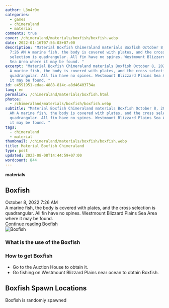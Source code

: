 ```yaml
---
author: L3n4r0x
categories:
  - games
  - chimeraland
  - material
comments: true
cover: /chimeraland/materials/boxfish/boxfish.webp
date: 2022-01-16T07:56:03+07:00
description: "Material Boxfish Chimeraland materials Boxfish October 8, 2022
  7:26 AM A marine fish, the body is covered with plates, and the cross
  selection is quadrangular. All fin have no spines. Westmount Blizzard Plains
  Sea Area where it may be found. "
excerpt: "Material Boxfish Chimeraland materials Boxfish October 8, 2022 7:26 AM
  A marine fish, the body is covered with plates, and the cross selection is
  quadrangular. All fin have no spines. Westmount Blizzard Plains Sea Area where
  it may be found. "
id: e4591951-edaa-4888-814c-a8d46403734a
lang: en
permalink: /chimeraland/materials/boxfish.html
photos:
  - /chimeraland/materials/boxfish/boxfish.webp
subtitle: "Material Boxfish Chimeraland materials Boxfish October 8, 2022 7:26
  AM A marine fish, the body is covered with plates, and the cross selection is
  quadrangular. All fin have no spines. Westmount Blizzard Plains Sea Area where
  it may be found. "
tags:
  - chimeraland
  - material
thumbnail: /chimeraland/materials/boxfish/boxfish.webp
title: Material Boxfish Chimeraland
type: post
updated: 2023-08-08T14:44:59+07:00
wordcount: 844
---
```


<link
  rel="stylesheet"
  href="https://rawcdn.githack.com/dimaslanjaka/Web-Manajemen/870a349/css/bootstrap-5-3-0-alpha3-wrapper.css"
/>
<section id="bootstrap-wrapper">
  <div data-bs-theme="dark">
    <div
      class="row g-0 border rounded overflow-hidden flex-md-row mb-4 shadow-sm position-relative bg-dark text-light"
    >
      <div class="col p-4 d-flex flex-column position-static">
        <strong class="d-inline-block mb-2 text-success">materials</strong>
        <h2 class="mb-0">Boxfish</h2>
        <div class="mb-1 text-muted">October 8, 2022 7:26 AM</div>
        <div class="mb-2 border p-1">
          A marine fish, the body is covered with plates, and the cross
          selection is quadrangular. All fin have no spines. Westmount Blizzard
          Plains Sea Area where it may be found.
        </div>
        <a
          href="/chimeraland/materials/boxfish.html"
          class="stretched-link d-none text-primary"
          >Continue reading Boxfish</a
        >
      </div>
      <div class="col-auto d-none d-md-block d-lg-block">
        <img
          src="https://www.webmanajemen.com/chimeraland/materials/boxfish/boxfish.webp"
          alt="Boxfish"
        />
      </div>
    </div>
    <div class="row">
      <div class="col-lg-6 col-12 mb-2">
        <div class="card">
          <div class="card-body">
            <h3 class="card-title">What is the use of the Boxfish</h3>
            <div class="card-text"><ul></ul></div>
          </div>
        </div>
      </div>
      <div class="col-lg-6 col-12 mb-2">
        <div class="card">
          <div class="card-body">
            <h3 class="card-title">How to get Boxfish</h3>
            <div class="card-text">
              <ul>
                <li>Go to the Auction House to obtain it.</li>
                <li>
                  Go fishing on Westmount Blizzard Plains near ocean to obtain
                  Boxfish.
                </li>
              </ul>
            </div>
          </div>
        </div>
      </div>
      <div class="col-12 mb-2">
        <h2>Boxfish Spawn Locations</h2>
        <p>Boxfish is randomly spawned</p>
      </div>
    </div>
  </div>
</section>